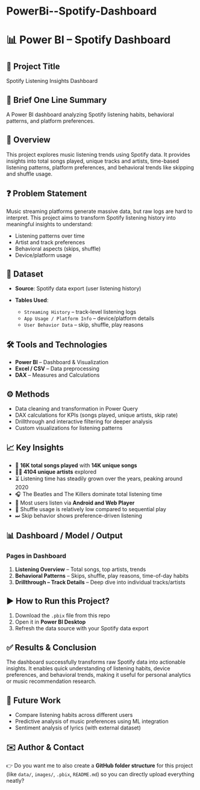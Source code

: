 # PowerBi--Spotify-Dashboard

# 📊 Power BI – Spotify Dashboard

## 📌 Project Title

Spotify Listening Insights Dashboard

## 📝 Brief One Line Summary

A Power BI dashboard analyzing Spotify listening habits, behavioral patterns, and platform preferences.

## 🔎 Overview

This project explores music listening trends using Spotify data.
It provides insights into total songs played, unique tracks and artists, time-based listening patterns, platform preferences, and behavioral trends like skipping and shuffle usage.

## ❓ Problem Statement

Music streaming platforms generate massive data, but raw logs are hard to interpret.
This project aims to transform Spotify listening history into meaningful insights to understand:

* Listening patterns over time
* Artist and track preferences
* Behavioral aspects (skips, shuffle)
* Device/platform usage

## 📂 Dataset

* **Source**: Spotify data export (user listening history)
* **Tables Used**:

  * `Streaming History` – track-level listening logs
  * `App Usage / Platform Info` – device/platform details
  * `User Behavior Data` – skip, shuffle, play reasons

## 🛠 Tools and Technologies

* **Power BI** – Dashboard & Visualization
* **Excel / CSV** – Data preprocessing
* **DAX** – Measures and Calculations

## ⚙️ Methods

* Data cleaning and transformation in Power Query
* DAX calculations for KPIs (songs played, unique artists, skip rate)
* Drillthrough and interactive filtering for deeper analysis
* Custom visualizations for listening patterns

## 📈 Key Insights

* 🎵 **16K total songs played** with **14K unique songs**
* 👩‍🎤 **4104 unique artists** explored
* ⏳ Listening time has steadily grown over the years, peaking around 2020
* 🎧 The Beatles and The Killers dominate total listening time
* 📱 Most users listen via **Android and Web Player**
* 🔀 Shuffle usage is relatively low compared to sequential play
* ⏭ Skip behavior shows preference-driven listening

## 📊 Dashboard / Model / Output

### Pages in Dashboard

1. **Listening Overview** – Total songs, top artists, trends
2. **Behavioral Patterns** – Skips, shuffle, play reasons, time-of-day habits
3. **Drillthrough – Track Details** – Deep dive into individual tracks/artists

## ▶️ How to Run this Project?

1. Download the `.pbix` file from this repo
2. Open it in **Power BI Desktop**
3. Refresh the data source with your Spotify data export

## ✅ Results & Conclusion

The dashboard successfully transforms raw Spotify data into actionable insights.
It enables quick understanding of listening habits, device preferences, and behavioral trends, making it useful for personal analytics or music recommendation research.

## 🚀 Future Work

* Compare listening habits across different users
* Predictive analysis of music preferences using ML integration
* Sentiment analysis of lyrics (with external dataset)

## ✉️ Author & Contact



👉 Do you want me to also create a **GitHub folder structure** for this project (like `data/`, `images/`, `.pbix`, `README.md`) so you can directly upload everything neatly?
